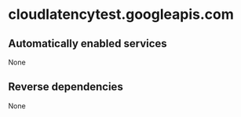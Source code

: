 # cloudlatencytest.googleapis.com

## Automatically enabled services

None

## Reverse dependencies

None
